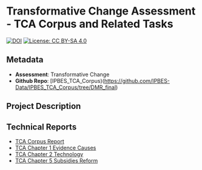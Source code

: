 # Transformative Change Assessment - TCA Corpus and Related Tasks

[![DOI](https://zenodo.org/badge/DOI/99.9999/zenodo.9999999.svg)](https://doi.org/99.9999/zenodo.9999999)
[![License: CC BY-SA 4.0](https://img.shields.io/badge/License-CC_BY--SA_4.0-lightgrey.svg)](https://creativecommons.org/licenses/by-sa/4.0/)

## Metadata

- **Assessment**: Transformative Change
- **Github Repo**: [IPBES_TCA_Corpus)(https://github.com/IPBES-Data/IPBES_TCA_Corpus/tree/DMR_final)

## Project Description


## Technical Reports

- [TCA Corpus Report](IPBES_TCA_Corpus.html)
- [TCA Chapter 1 Evidence Causes](IPBES_TCA_Ch1_evidence_causes.html)
- [TCA Chapter 2 Technology](IPBES_TCA_Ch2_technology.html)
- [TCA Chapter 5 Subsidies Reform](IPBES_TCA_Ch5_subsidies_reform.html)

